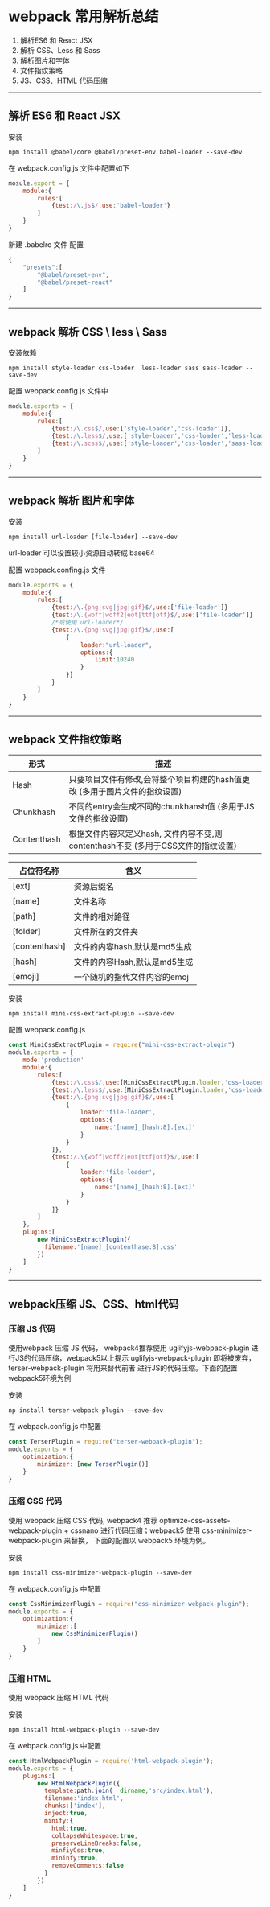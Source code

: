 # webpack 常用解析总结

1. 解析ES6 和 React JSX
2. 解析 CSS、Less 和 Sass
3. 解析图片和字体
4. 文件指纹策略
5. JS、CSS、HTML 代码压缩

---

## 解析 ES6 和 React JSX

安装

```shell
npm install @babel/core @babel/preset-env babel-loader --save-dev
```

在 webpack.config.js 文件中配置如下

```javascript
mosule.export = {
    module:{
        rules:[
            {test:/\.js$/,use:'babel-loader'}
        ]
    }
}
```

新建 .babelrc 文件 配置

```javascript
{
    "presets":[
        "@babel/preset-env",
        "@babel/preset-react"
    ]
}
```

---

## webpack 解析 CSS \ less \ Sass

安装依赖

```shell
npm install style-loader css-loader  less-loader sass sass-loader --save-dev
```

配置 webpack.config.js 文件中

```javascript
module.exports = {
    module:{
        rules:[
            {test:/\.css$/,use:['style-loader','css-loader']},
            {test:/\.less$/,use:['style-loader','css-loader','less-loader']}
            {test:/\.scss$/,use:['style-loader','css-loader','sass-loader']}
        ]
    }
}
```

---

## webpack 解析 图片和字体

安装

```shell	
npm install url-loader [file-loader] --save-dev
```

url-loader 可以设置较小资源自动转成 base64

配置 webpack.confing.js 文件

```javascript
module.exports = {
    module:{
        rules:[
            {test:/\.{png|svg|jpg|gif}$/,use:['file-loader']}
            {test:/\.{woff|woff2|eot|ttf|otf}$/,use:['file-loader']}
    		/*或使用 url-loader*/
    		{test:/\.{png|svg|jpg|gif}$/,use:[
    			{
    				loader:"url-loader",
    				options:{
    					limit:10240
					}
				}]
			}
        ]
    }
}
```

---

## webpack 文件指纹策略

| 形式        | 描述                                                         |
| ----------- | ------------------------------------------------------------ |
| Hash        | 只要项目文件有修改,会将整个项目构建的hash值更改 (多用于图片文件的指纹设置) |
| Chunkhash   | 不同的entry会生成不同的chunkhansh值 (多用于JS文件的指纹设置) |
| Contenthash | 根据文件内容来定义hash, 文件内容不变,则contenthash不变 (多用于CSS文件的指纹设置) |

| 占位符名称    | 含义                         |
| ------------- | ---------------------------- |
| [ext]         | 资源后缀名                   |
| [name]        | 文件名称                     |
| [path]        | 文件的相对路径               |
| [folder]      | 文件所在的文件夹             |
| [contenthash] | 文件的内容hash,默认是md5生成 |
| [hash]        | 文件的内容Hash,默认是md5生成 |
| [emoji]       | 一个随机的指代文件内容的emoj |

安装

```shell
npm install mini-css-extract-plugin --save-dev
```

配置 webpack.config.js

```javascript
const MiniCssExtractPlugin = require("mini-css-extract-plugin")
module.exports = {
    mode:'production'
    module:{
        rules:[
            {test:/\.css$/,use:[MiniCssExtractPlugin.loader,'css-loader']},
            {test:/\.less$/,use:[MiniCssExtractPlugin.loader,'css-loader','less-loader']},
            {test:/\.{png|svg|jpg|gif}$/,use:[
                {
                    loader:'file-loader',
                    options:{
                        name:'[name]_[hash:8].[ext]'
                    }
                }
            ]},
            {test:/.\{woff|woff2|eot|ttf|otf}$/,use:[
                {
                    loader:'file-loader',
                    options:{
                        name:'[name]_[hash:8].[ext]'
                    }
                }
            ]}
        ]
    },
    plugins:[
        new MiniCssExtractPlugin({
          filename:'[name]_[contenthase:8].css'
        })
    ]
}
```

---

## webpack压缩 JS、CSS、html代码

### 压缩 JS 代码

使用webpack 压缩 JS 代码， webpack4推荐使用 uglifyjs-webpack-plugin 进行JS的代码压缩，webpack5以上提示 uglifyjs-webpack-plugin 即将被废弃，terser-webpack-plugin 将用来替代前者 进行JS的代码压缩。下面的配置webpack5环境为例

安装

```shell
np install terser-webpack-plugin --save-dev
```

在 webpack.config.js 中配置

```javascript
const TerserPlugin = require("terser-webpack-plugin");
module.exports = {
    optimization:{
        minimizer: [new TerserPlugin()]
    }
}
```

### 压缩  CSS 代码

使用 webpack 压缩 CSS 代码, webpack4 推荐 optimize-css-assets-webpack-plugin + cssnano 进行代码压缩；webpack5 使用 css-minimizer-webpack-plugin 来替换， 下面的配置以 webpack5 环境为例。

安装

```shell
npm install css-minimizer-webpack-plugin --save-dev
```

在 webpack.config.js 中配置

```javascript
const CssMinimizerPlugin = require("css-minimizer-webpack-plugin");
module.exports = {
	optimization:{
        minimizer:[
            new CssMinimizerPlugin()
        ]
    }   
}
```

### 压缩 HTML 

使用 webpack 压缩 HTML 代码

安装

```shell
npm install html-webpack-plugin --save-dev
```

在 webpack.config.js 中配置

```javascript
const HtmlWebpackPlugin = require('html-webpack-plugin');
module.exports = {
    plugins:[
        new HtmlWebpackPlugin({
          template:path.join(__dirname,'src/index.html'),
          filename:'index.html',
          chunks:['index'],
          inject:true,
          minify:{
            html:true,
            collapseWhitespace:true,
            preserveLineBreaks:false,
            minfiyCss:true,
            mininfy:true,
            removeComments:false
          }
        })
    ]
}
```

